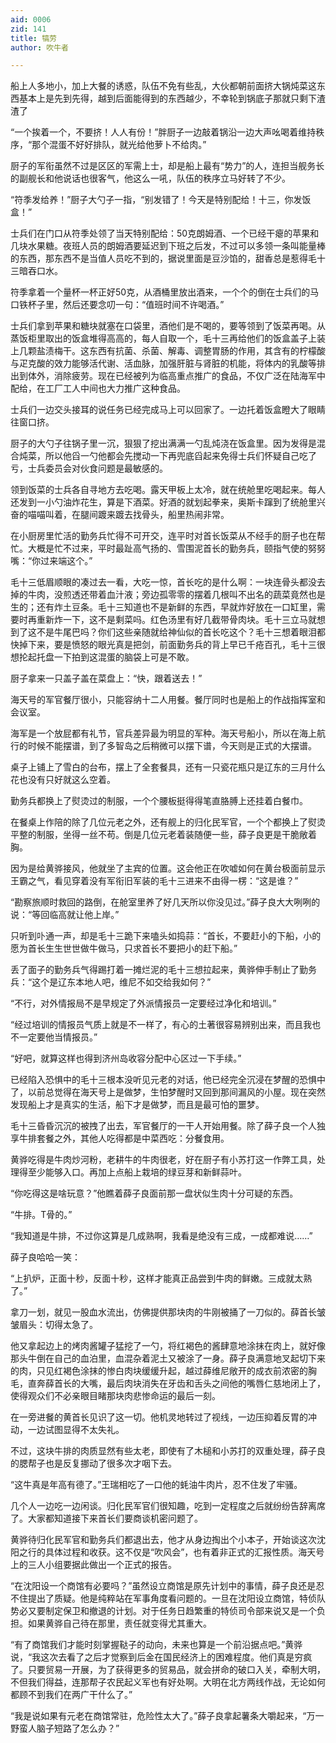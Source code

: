 ```yaml
---
aid: 0006
zid: 141
title: 犒劳
author: 吹牛者

---
```




  船上人多地小，加上大餐的诱惑，队伍不免有些乱，大伙都朝前面挤大锅炖菜这东西基本上是先到先得，越到后面能得到的东西越少，不幸轮到锅底子那就只剩下渣渣了

  “一个挨着一个，不要挤！人人有份！”胖厨子一边敲着锅沿一边大声吆喝着维持秩序，“那个混蛋不好好排队，就光给他萝卜不给肉。”

  厨子的军衔虽然不过是区区的军需上士，却是船上最有“势力”的人，连担当舰务长的副舰长和他说话也很客气，他这么一吼，队伍的秩序立马好转了不少。

  “符季发给养！”厨子大勺子一指，“别发错了！今天是特别配给！十三，你发饭盒！”

  士兵们在门口从符季处领了当天特别配给：50克朗姆酒、一个已经干瘪的苹果和几块水果糖。夜班人员的朗姆酒要延迟到下班之后发，不过可以多领一条叫能量棒的东西，那东西不是当值人员吃不到的，据说里面是豆沙馅的，甜香总是惹得毛十三暗吞口水。

  符季拿着一个量杯一杯正好50克，从酒桶里放出酒来，一个个的倒在士兵们的马口铁杯子里，然后还要念叨一句：“值班时间不许喝酒。”

  士兵们拿到苹果和糖块就塞在口袋里，酒他们是不喝的，要等领到了饭菜再喝。从蒸饭柜里取出的饭盒堆得高高的，每人自取一个，毛十三再给他们的饭盒盖子上装上几颗盐渍梅干。这东西有抗菌、杀菌、解毒、调整胃肠的作用，其含有的柠檬酸与疋克酸的效力能够活代谢、活血脉，加强肝脏与肾脏的机能，将体内的乳酸等排出到体外，消除疲劳。现在已经被列为临高重点推广的食品，不仅广泛在陆海军中配给，在工厂工人中间也大力推广这种食品。

  士兵们一边交头接耳的说任务已经完成马上可以回家了。一边托着饭盒瞪大了眼睛往窗口挤。

  厨子的大勺子往锅子里一沉，狠狠了挖出满满一勺乱炖浇在饭盒里。因为发得是混合炖菜，所以他舀一勺他都会先搅动一下再兜底舀起来免得士兵们怀疑自己吃了亏，士兵委员会对伙食问题是最敏感的。

  领到饭菜的士兵各自寻地方去吃喝。露天甲板上太冷，就在统舱里吃喝起来。每人还发到一小勺油炸花生，算是下酒菜。好酒的就划起拳来，奥斯卡蹿到了统舱里兴奋的喵喵叫着，在腿间踱来踱去找骨头，船里热闹非常。

  在小厨房里忙活的勤务兵忙得不可开交，连平时对首长饭菜从不经手的厨子也在帮忙。大概是忙不过来，平时最趾高气扬的、雪围泥首长的勤务兵，颐指气使的努努嘴：“你过来端这个。”

  毛十三低眉顺眼的凑过去一看，大吃一惊，首长吃的是什么啊：一块连骨头都没去掉的牛肉，没煎透还带着血汁液；旁边孤零零的摆着几根叫不出名的蔬菜竟然也是生的；还有炸土豆条。毛十三知道也不是新鲜的东西，早就炸好放在一口缸里，需要时再重新炸一下，这不是剩菜吗。红色汤里有好几截带骨肉块。毛十三立马就想到了这不是牛尾巴吗？你们这些亲随就给神仙似的首长吃这个？毛十三想着眼泪都快掉下来，要是愤怒的眼光真是把剑，前面勤务兵的背上早已千疮百孔，毛十三很想抡起托盘一下拍到这混蛋的脑袋上可是不敢。

  厨子拿来一只盖子盖在菜盘上：“快，跟着送去！”

  海天号的军官餐厅很小，只能容纳十二人用餐。餐厅同时也是船上的作战指挥室和会议室。

  海军是一个放屁都有礼节，官兵差异最为明显的军种。海天号船小，所以在海上航行的时候不能摆谱，到了多智岛之后稍微可以摆下谱，今天则是正式的大摆谱。

  桌子上铺上了雪白的台布，摆上了全套餐具，还有一只瓷花瓶只是辽东的三月什么花也没有只好就这么空着。

  勤务兵都换上了熨烫过的制服，一个个腰板挺得得笔直胳膊上还挂着白餐巾。

  在餐桌上作陪的除了几位元老之外，还有舰上的归化民军官，一个个都换上了熨烫平整的制服，坐得一丝不苟。倒是几位元老着装随便一些，薛子良更是干脆敞着胸。

  因为是给黄骅接风，他就坐了主宾的位置。这会他正在吹嘘如何在黄台极面前显示王霸之气，看见穿着没有军衔旧军装的毛十三进来不由得一楞：“这是谁？”

  “勘察旅顺时救回的路倒，在舱室里养了好几天所以你没见过。”薛子良大大咧咧的说：“等回临高就让他上岸。”

  只听到卟通一声，却是毛十三跪下来嗑头如捣蒜：“首长，不要赶小的下船，小的愿为首长生生世世做牛做马，只求首长不要把小的赶下船。”

  丢了面子的勤务兵气得踢打着一摊烂泥的毛十三想拉起来，黄骅伸手制止了勤务兵：“这个是辽东本地人吧，维尼不如交给我如何？”

  “不行，对外情报局不是早规定了外派情报员一定要经过净化和培训。”

  “经过培训的情报员气质上就是不一样了，有心的土著很容易辨别出来，而且我也不一定要他当情报员。”

  “好吧，就算这样也得到济州岛收容分配中心区过一下手续。”

  已经陷入恐惧中的毛十三根本没听见元老的对话，他已经完全沉浸在梦醒的恐惧中了，以前总觉得在海天号上是做梦，生怕梦醒时又回到那间漏风的小屋。现在突然发现船上才是真实的生活，船下才是做梦，而且是最可怕的噩梦。

  毛十三昏昏沉沉的被拽了出去，军官餐厅的一干人开始用餐。除了薛子良一个人独享牛排套餐之外，其他人吃得都是中菜西吃：分餐食用。

  黄骅吃得是牛肉炒河粉，老耕牛的牛肉很老，好在厨子有小苏打这一作弊工具，处理得至少能够入口。再加上点船上栽培的绿豆芽和新鲜蒜叶。

  “你吃得这是啥玩意？”他瞧着薛子良面前那一盘状似生肉十分可疑的东西。

  “牛排。T骨的。”

  “我知道是牛排，不过你这算是几成熟啊，我看是绝没有三成，一成都难说……”

  薛子良哈哈一笑：

  “上扒炉，正面十秒，反面十秒，这样才能真正品尝到牛肉的鲜嫩。三成就太熟了。”

  拿刀一划，就见一股血水流出，仿佛提供那块肉的牛刚被捅了一刀似的。薛首长皱皱眉头：切得太急了。

  他又拿起边上的烤肉酱罐子猛挖了一勺，将红褐色的酱肆意地涂抹在肉上，就好像那头牛倒在自己的血泊里，血混杂着泥土又被涂了一身。薛子良满意地叉起切下来的肉，只见红褐色涂抹的惨白肉块缓缓升起，越过薛维尼敞开的成衣前浓密的胸毛，直奔薛首长的大嘴，最后肉块消失在牙齿和舌头之间他的嘴唇仁慈地闭上了，使得观众们不必亲眼目睹那块肉悲惨命运的最后一刻。

  在一旁进餐的黄首长见识了这一切。他机灵地转过了视线，一边压抑着反胃的冲动，一边试图显得不太失礼。

  不过，这块牛排的肉质显然有些太老，即使有了木槌和小苏打的双重处理，薛子良的腮帮子也是反复挪动了很多次才咽下去。

  “这牛真是年高有德了。”王瑞相吃了一口他的蚝油牛肉片，忍不住发了牢骚。

  几个人一边吃一边闲谈。归化民军官们很知趣，吃到一定程度之后就纷纷告辞离席了。大家都知道接下来首长们要商谈机密问题了。

  黄骅待归化民军官和勤务兵们都退出去，他才从身边掏出个小本子，开始谈这次沈阳之行的具体过程和收获。这不仅是“吹风会”，也有着非正式的汇报性质。海天号上的三人小组要据此做出一个正式的报告。

  “在沈阳设一个商馆有必要吗？”虽然设立商馆是原先计划中的事情，薛子良还是忍不住提出了质疑。他是纯粹站在军事角度看问题的。一旦在沈阳设立商馆，特侦队势必又要制定保卫和撤退的计划。对于任务日趋繁重的特侦司令部来说又是一个负担。如果黄骅自己待在那里，责任就变得尤其重大。

  “有了商馆我们才能时刻掌握鞑子的动向，未来也算是一个前沿据点吧。”黄骅说，“我这次去看了之后才觉察到后金在国民经济上的困难程度。他们真是穷疯了。只要贸易一开展，为了获得更多的贸易品，就会拼命的破口入关，牵制大明，不但我们得益，连那帮子农民起义军也有好处啊。大明在北方两线作战，无论如何都顾不到我们在两广干什么了。”

  “我是说如果有元老在商馆常驻，危险性太大了。”薛子良拿起薯条大嚼起来，“万一野蛮人脑子短路了怎么办？”



